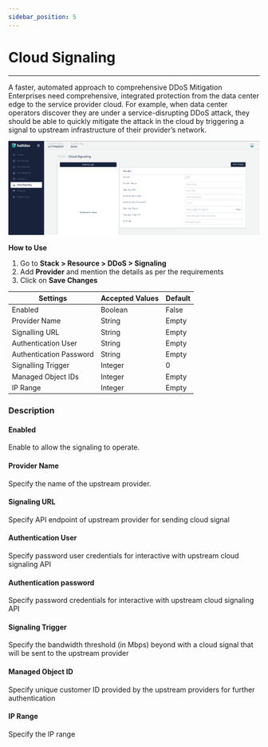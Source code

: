 ```yaml
---
sidebar_position: 5
---
```


# Cloud Signaling

---

A faster, automated approach to comprehensive DDoS Mitigation Enterprises need comprehensive, integrated protection from the data center edge to the service provider cloud. For example, when data center operators discover they are under a service-disrupting DDoS attack, they should be able to quickly mitigate the attack in the cloud by triggering a signal to upstream infrastructure of their provider’s network. 

![signaling_settings](\img\ddos\v2\cloudsignaling.png)

**How to Use**

1. Go to **Stack > Resource > DDoS > Signaling**
2. Add **Provider** and mention the details as per the requirements
3. Click on **Save Changes**


| Settings                | Accepted Values  | Default |
|-------------------------|------------------|---------|
| Enabled                 | Boolean          | False   |
| Provider Name           | String           | Empty   |
| Signalling URL          | String           | Empty   |
| Authentication User     | String           | Empty   |
| Authentication Password | String           | Empty   |
| Signalling Trigger      | Integer          | 0       |
| Managed Object IDs      | Integer          | Empty   |
| IP Range                | Integer          | Empty   |

### Description

#### Enabled

Enable to allow the signaling to operate.

#### Provider Name

Specify the name of the upstream provider.

#### Signaling URL

Specify API endpoint of upstream provider for sending cloud signal

#### Authentication User

Specify password user credentials for interactive with upstream cloud signaling API

#### Authentication password

Specify password credentials for interactive with upstream cloud signaling API

#### Signaling Trigger

Specify the bandwidth threshold (in Mbps) beyond with a cloud signal that will be sent to the upstream provider

#### Managed Object ID

Specify unique customer ID provided by the upstream providers for further authentication

#### IP Range

Specify the IP range